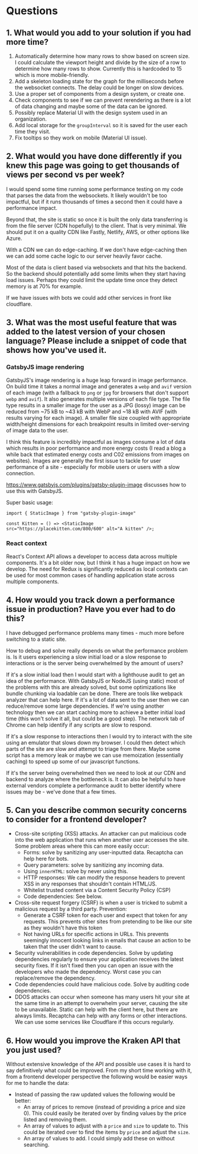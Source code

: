 # Questions

## 1. What would you add to your solution if you had more time?

1. Automatically determine how many rows to show based on screen size. I could calculate the viewport height and divide by the size of a row to determine how many rows to show. Currently this is hardcoded to 15 which is more mobile-friendly.
2. Add a skeleton loading state for the graph for the milliseconds before the websocket connects. The delay could be longer on slow devices.
3. Use a proper set of components from a design system, or create one.
4. Check components to see if we can prevent rerendering as there is a lot of data changing and maybe some of the data can be ignored.
5. Possibly replace Material UI with the design system used in an organization.
6. Add local storage for the `groupInterval` so it is saved for the user each time they visit.
7. Fix tooltips so they work on mobile (Material UI issue).

## 2. What would you have done differently if you knew this page was going to get thousands of views per second vs per week?

I would spend some time running some performance testing on my code that parses the data from the websockets. It likely wouldn't be too impactful, but if it runs thousands of times a second then it could have a performance impact.

Beyond that, the site is static so once it is built the only data transferring is from the file server (CDN hopefully) to the client. That is very minimal. We should put it on a quality CDN like Fastly, Netlify, AWS, or other options like Azure.

With a CDN we can do edge-caching. If we don't have edge-caching then we can add some cache logic to our server heavily favor cache.

Most of the data is client based via websockets and that hits the backend. So the backend should potentially add some limits when they start having load issues. Perhaps they could limit the update time once they detect memory is at 70% for example.

If we have issues with bots we could add other services in front like cloudflare.

## 3. What was the most useful feature that was added to the latest version of your chosen language? Please include a snippet of code that shows how you've used it.

### GatsbyJS image rendering

GatsbyJS's image rendering is a huge leap forward in image performance. On build time it takes a normal image and generates a `webp` and `avif` version of each image (with a fallback to `png` or `jpg` for browsers that don't support `webp` and `avif`). It also generates multiple versions of each file type. The file type results in a smaller image for the user as a JPG (lossy) image can be reduced from ~75 kB to ~43 kB with WebP and ~18 kB with AVIF (with results varying for each image). A smaller file size coupled with appropriate width/height dimensions for each breakpoint results in limited over-serving of image data to the user.

I think this feature is incredibly impactful as images consume a lot of data which results in poor performance and more energy costs (I read a blog a while back that estimated energy costs and C02 emissions from images on websites). Images are generally the first issue to tackle for user performance of a site - especially for mobile users or users with a slow connection.

https://www.gatsbyjs.com/plugins/gatsby-plugin-image discusses how to use this with GatsbyJS.

Super basic usage:

```
import { StaticImage } from "gatsby-plugin-image"

const Kitten = () => <StaticImage src="https://placekitten.com/800/600" alt="A kitten" />;
```

### React context

React's Context API allows a developer to access data across multiple components. It's a bit older now, but I think it has a huge impact on how we develop. The need for Redux is significantly reduced as local contexts can be used for most common cases of handling application state across multiple components.

## 4. How would you track down a performance issue in production? Have you ever had to do this?

I have debugged performance problems many times - much more before switching to a static site.

How to debug and solve really depends on what the performance problem is. Is it users experiencing a slow initial load or a slow response to interactions or is the server being overwhelmed by the amount of users?

If it's a slow initial load then I would start with a lighthouse audit to get an idea of the performance. With GatsbyJS or NodeJS (using static) most of the problems with this are already solved, but some optimizations like bundle chunking via loadable can be done. There are tools like webpack analyzer that can help here. If it's a lot of data sent to the user then we can reduce/remove some large dependencies. If we're using another technology then we can start caching more to achieve a better initial load time (this won't solve it all, but could be a good step). The network tab of Chrome can help identify if any scripts are slow to respond.

If it's a slow response to interactions then I would try to interact with the site using an emulator that slows down my browser. I could then detect which parts of the site are slow and attempt to triage from there. Maybe some script has a memory leak or maybe we can use memoization (essentially caching) to speed up some of our javascript functions.

If it's the server being overwhelmed then we need to look at our CDN and backend to analyze where the bottleneck is. It can also be helpful to have external vendors complete a performance audit to better identify where issues may be - we've done that a few times.

## 5. Can you describe common security concerns to consider for a frontend developer?

- Cross-site scripting (XSS) attacks. An attacker can put malicious code into the web application that runs when another user accesses the site. Some problem areas where this can more easily occur:
  - Forms: solve by sanitizing any user-inputted data. Recaptcha can help here for bots.
  - Query parameters: solve by sanitizing any incoming data.
  - Using `innerHTML`: solve by never using this.
  - HTTP responses: We can modify the response headers to prevent XSS in any responses that shouldn't contain HTML/JS.
  - Whitelist trusted content via a Content Security Policy (CSP)
  - Code dependencies: See below.
- Cross-site request forgery (CSRF) is when a user is tricked to submit a malicious request by a third party. Prevention:
  - Generate a CSRF token for each user and expect that token for any requests. This prevents other sites from pretending to be like our site as they wouldn't have this token
  - Not having URLs for specific actions in URLs. This prevents seemingly innocent looking links in emails that cause an action to be taken that the user didn't want to cause.
- Security vulnerabilities in code dependencies. Solve by updating dependencies regularly to ensure your application receives the latest security fixes. If it isn't fixed then you can open an issue with the developers who made the dependency. Worst case you can replace/remove the dependency.
- Code dependencies could have malicious code. Solve by auditing code dependencies.
- DDOS attacks can occur when someone has many users hit your site at the same time in an attempt to overwhelm your server, causing the site to be unavailable. Static can help with the client here, but there are always limits. Recaptcha can help with any forms or other interactions. We can use some services like Cloudflare if this occurs regularly.

## 6. How would you improve the Kraken API that you just used?

Without extensive knowledge of the API and possible use cases it is hard to say definitively what could be improved. From my short time working with it, from a frontend developer perspective the following would be easier ways for me to handle the data:

- Instead of passing the raw updated values the following would be better:
  - An array of prices to remove (instead of providing a price and size 0). This could easily be iterated over by finding values by the price listed and removing them.
  - An array of values to adjust with a `price` and `size` to update to. This could be iterated over to find the items by `price` and adjust the `size`.
  - An array of values to add. I could simply add these on without searching.
